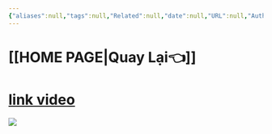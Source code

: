 ```yaml
---
{"aliases":null,"tags":null,"Related":null,"date":null,"URL":null,"Author":null,"dg-publish":true,"image":null,"permalink":"/noi-dung-khoa-hoc/phan-2-mo-rong-va-ung-dung/vi-du-mot-ngay-take-note-bang-obsidian/","dgPassFrontmatter":true,"noteIcon":"2","created":"2024-02-29T09:58:29.905+07:00","updated":"2024-01-31T06:50:43.000+07:00"}
---
```


 
# [[HOME PAGE\|Quay Lại👈]]

# [link video](https://www.facebook.com/groups/219067851029823/posts/343836388552968/)


![](https://i.imgur.com/IyQ7khy.png)
